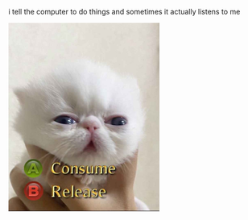 i tell the computer to do things and sometimes it actually listens to me
<!--START_SECTION:update_image-->
<img src=https://raw.githubusercontent.com/sneakykestrel/sneakykestrel/main/.github/images/consume-release.jpg height="" width="300" align=left alt=kitty />
<!--END_SECTION:update_image-->

